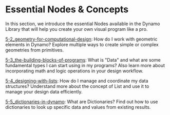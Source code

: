 # Essential Nodes & Concepts

In this section, we introduce the essential Nodes available in the Dynamo Library that will help you create your own visual program like a pro.

[5-2\_geometry-for-computational-design](5-2\_geometry-for-computational-design/ "mention"): How do I work with geometric elements in Dynamo? Explore multiple ways to create simple or complex geometries from primitives.

[5-3\_the-building-blocks-of-programs](5-3\_the-building-blocks-of-programs/ "mention"): What is "Data" and what are some fundamental types I can start using in my programs? Also learn more about incorporating math and logic operations in your design workflow.

[5-4\_designing-with-lists](5-4\_designing-with-lists/ "mention"): How do I manage and coordinate my data structures? Understand more about the concept of List and use it to manage your design data efficiently.

[5-5\_dictionaries-in-dynamo](5-5\_dictionaries-in-dynamo/ "mention"): What are Dictionaries? Find out how to use dictionaries to look up specific data and values from existing results.
